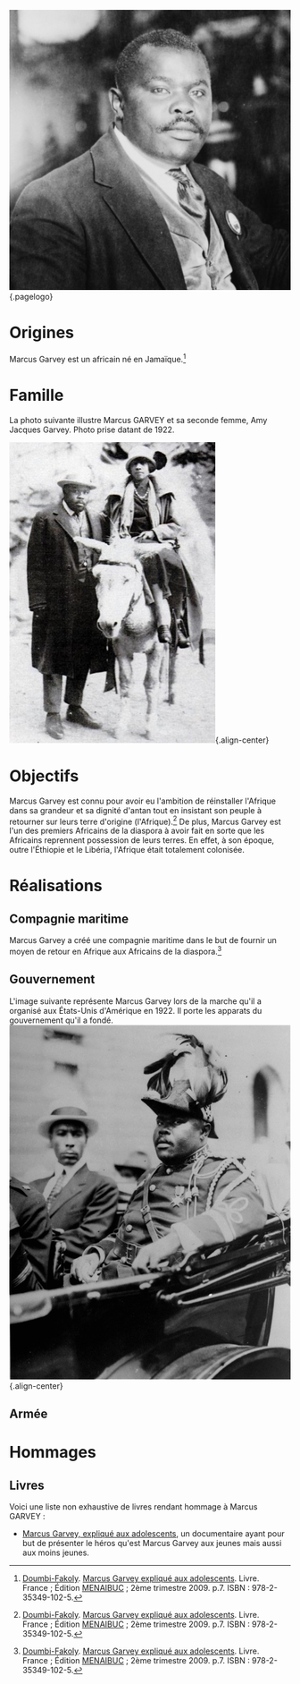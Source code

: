 <!-- TITLE: Marcus Gavey -->
<!-- SUBTITLE: Présentation de Marcus Gavey -->

![Marcus Garvey Portrait](/uploads/personnalite/marcus-garvey-portrait.png "Marcus Garvey Portrait"){.pagelogo}

# Origines
Marcus Garvey est un africain né en Jamaïque.[^1]

# Famille
La photo suivante illustre Marcus GARVEY et sa seconde femme, Amy Jacques Garvey. Photo prise datant de 1922.

![Marcus With Amy Jacques Garvey](/uploads/personnalite/marcus-with-amy-jacques-garvey.png "Marcus Garvey et Amy Jacques Garvey, sa seconde femme, en 1922."){.align-center}

# Objectifs
Marcus Garvey est connu pour avoir eu l'ambition de réinstaller l'Afrique dans sa grandeur et sa dignité d'antan tout en insistant son peuple à retourner sur leurs terre d'origine (l'Afrique).[^1]
De plus, Marcus Garvey est l'un des premiers Africains de la diaspora à avoir fait en sorte que les Africains reprennent possession de leurs terres. En effet, à son époque, outre l'Éthiopie et le Libéria, l'Afrique était totalement colonisée.

# Réalisations
## Compagnie maritime
Marcus Garvey a créé une compagnie maritime dans le but de fournir un moyen de retour en Afrique aux Africains de la diaspora.[^1]

## Gouvernement
L'image suivante représente Marcus Garvey lors de la marche qu'il a organisé aux États-Unis d'Amérique en 1922. Il porte les apparats du gouvernement qu'il a fondé.
![Marcus Garvey 1922](/uploads/personnalite/marcus-garvey-1922.png "Marcus Garvey 1922"){.align-center}


## Armée

# Hommages
## Livres
Voici une liste non exhaustive de livres rendant hommage à Marcus GARVEY :
* [Marcus Garvey, expliqué aux adolescents](/ouvrage/documentaire/marcus-garvey-explique-aux-adolescents), un documentaire ayant pour but de présenter le héros qu'est Marcus Garvey aux jeunes mais aussi aux moins jeunes.


[^1]: [Doumbi-Fakoly](). [Marcus Garvey expliqué aux adolescents](). Livre. France ; Édition [MENAIBUC]() ; 2ème trimestre 2009. p.7. ISBN : 978-2-35349-102-5. 